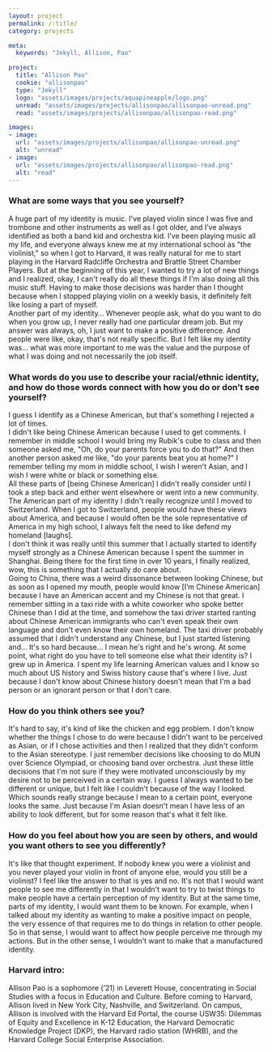 ```yaml
---
layout: project
permalink: /:title/
category: projects

meta:
  keywords: "Jekyll, Allison, Pao"

project:
  title: "Allison Pao"
  cookie: "allisonpao"
  type: "Jekyll"
  logo: "assets/images/projects/aquapineapple/logo.png"
  unread: "assets/images/projects/allisonpao/allisonpao-unread.png"
  read: "assets/images/projects/allisonpao/allisonpao-read.png"

images:
- image:
  url: "assets/images/projects/allisonpao/allisonpao-unread.png"
  alt: "unread"
- image:
  url: "assets/images/projects/allisonpao/allisonpao-read.png"
  alt: "read"
---
```


<h3>What are some ways that you see yourself?</h3>
<p>
A huge part of my identity is music. I've played violin since I was five and trombone and other instruments as well as I got older, and I’ve always identified as both a band kid and orchestra kid. I’ve been playing music all my life, and everyone always knew me at my international school as "the violinist," so when I got to Harvard, it was really natural for me to start playing in the Harvard Radcliffe Orchestra and Brattle Street Chamber Players. But at the beginning of this year, I wanted to try a lot of new things and I realized, okay, I can't really do all these things if I'm also doing all this music stuff. Having to make those decisions was harder than I thought because when I stopped playing violin on a weekly basis, it definitely felt like losing a part of myself.
<br>
Another part of my identity… Whenever people ask, what do you want to do when you grow up, I never really had one particular dream job. But my answer was always, oh, I just want to make a positive difference. And people were like, okay, that's not really specific. But I felt like my identity was… what was more important to me was the value and the purpose of what I was doing and not necessarily the job itself.
</p>

<h3>What words do you use to describe your racial/ethnic identity, and how do those words connect with how you do or don’t see yourself?</h3>
<p>
I guess I identify as a Chinese American, but that's something I rejected a lot of times.
<br>
I didn't like being Chinese American because I used to get comments. I remember in middle school I would bring my Rubik's cube to class and then someone asked me, "Oh, do your parents force you to do that?" And then another person asked me like, "do your parents beat you at home?" I remember telling my mom in middle school, I wish I weren't Asian, and I wish I were white or black or something else.
<br>
All these parts of [being Chinese American] I didn't really consider until I took a step back and either went elsewhere or went into a new community. The American part of my identity I didn't really recognize until I moved to Switzerland. When I got to Switzerland, people would have these views about America, and because I would often be the sole representative of America in my high school, I always felt the need to like defend my homeland [laughs].
<br>
I don't think it was really until this summer that I actually started to identify myself strongly as a Chinese American because I spent the summer in Shanghai. Being there for the first time in over 10 years, I finally realized, wow, this is something that I actually do care about.
<br>
Going to China, there was a weird dissonance between looking Chinese, but as soon as I opened my mouth, people would know [I’m Chinese American] because I have an American accent and my Chinese is not that great. I remember sitting in a taxi ride with a white coworker who spoke better Chinese than I did at the time, and somehow the taxi driver started ranting about Chinese American immigrants who can't even speak their own language and don't even know their own homeland. The taxi driver probably assumed that I didn't understand any Chinese, but I just started listening and… It's so hard because… I mean he's right and he's wrong. At some point, what right do you have to tell someone else what their identity is? I grew up in America. I spent my life learning American values and I know so much about US history and Swiss history cause that's where I live. Just because I don't know about Chinese history doesn't mean that I'm a bad person or an ignorant person or that I don't care.
</p>

<h3>How do you think others see you?</h3>
<p>
It's hard to say, it's kind of like the chicken and egg problem. I don't know whether the things I chose to do were because I didn't want to be perceived as Asian, or if I chose activities and then I realized that they didn't conform to the Asian stereotype. I just remember decisions like choosing to do MUN over Science Olympiad, or choosing band over orchestra. Just these little decisions that I'm not sure if they were motivated unconsciously by my desire not to be perceived in a certain way. I guess I always wanted to be different or unique, but I felt like I couldn't because of the way I looked. Which sounds really strange because I mean to a certain point, everyone looks the same. Just because I'm Asian doesn't mean I have less of an ability to look different, but for some reason that's what it felt like.
</p>

<h3>How do you feel about how you are seen by others, and would you want others to see you differently?</h3>
<p>
It's like that thought experiment. If nobody knew you were a violinist and you never played your violin in front of anyone else, would you still be a violinist? I feel like the answer to that is yes and no. It's not that I would want people to see me differently in that I wouldn't want to try to twist things to make people have a certain perception of my identity. But at the same time, parts of my identity, I would want them to be known. For example, when I talked about my identity as wanting to make a positive impact on people, the very essence of that requires me to do things in relation to other people. So in that sense, I would want to affect how people perceive me through my actions. But in the other sense, I wouldn't want to make that a manufactured identity.
</p>

<h3>Harvard intro:</h3>
<p>
Allison Pao is a sophomore (’21) in Leverett House, concentrating in Social Studies with a focus in Education and Culture. Before coming to Harvard, Allison lived in New York City, Nashville, and Switzerland. On campus, Allison is involved with the Harvard Ed Portal, the course USW35: Dilemmas of Equity and Excellence in K-12 Education, the Harvard Democratic Knowledge Project (DKP), the Harvard radio station (WHRB), and the Harvard College Social Enterprise Association.
</p>

